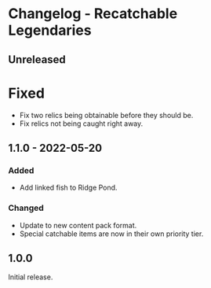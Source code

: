 # Changelog - Recatchable Legendaries

## Unreleased

# Fixed

- Fix two relics being obtainable before they should be.
- Fix relics not being caught right away.

## 1.1.0 - 2022-05-20

### Added

- Add linked fish to Ridge Pond.

### Changed

- Update to new content pack format.
- Special catchable items are now in their own priority tier.

## 1.0.0

Initial release.
